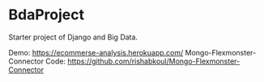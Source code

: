# BdaProject

Starter project of Django and Big Data.

Demo: https://ecommerse-analysis.herokuapp.com/
Mongo-Flexmonster-Connector Code: https://github.com/rishabkoul/Mongo-Flexmonster-Connector
